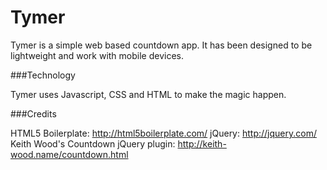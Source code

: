 Tymer
=========

Tymer is a simple web based countdown app. It has been designed to be lightweight and work with mobile devices.

###Technology

Tymer uses Javascript, CSS and HTML to make the magic happen.

###Credits

HTML5 Boilerplate: http://html5boilerplate.com/
jQuery: http://jquery.com/
Keith Wood's Countdown jQuery plugin: http://keith-wood.name/countdown.html